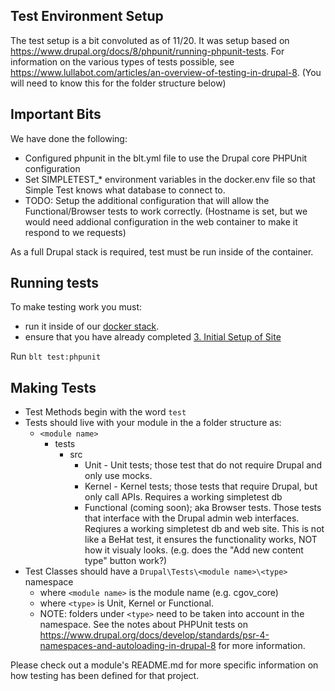 ## Test Environment Setup
The test setup is a bit convoluted as of 11/20. It was setup based on https://www.drupal.org/docs/8/phpunit/running-phpunit-tests. For information on the various types of tests possible, see https://www.lullabot.com/articles/an-overview-of-testing-in-drupal-8. (You will need to know this for the folder structure below)

## Important Bits
We have done the following:
* Configured phpunit in the blt.yml file to use the Drupal core PHPUnit configuration
* Set SIMPLETEST_* environment variables in the docker.env file so that Simple Test knows what database to connect to.
* TODO: Setup the additional configuration that will allow the Functional/Browser tests to work correctly. (Hostname is set, but we would need addional configuration in the web container to make it respond to we requests)

As a full Drupal stack is required, test must be run inside of the container.

## Running tests

To make testing work you must:
* run it inside of our [docker stack](./docker/README.md).
* ensure that you have already completed [3. Initial Setup of Site](./docker/README.md#3-initial-setup-of-site)

Run `blt test:phpunit`

## Making Tests

* Test Methods begin with the word `test`
* Tests should live with your module in the a folder structure as:
  * `<module name>`
    * tests
      * src
        * Unit - Unit tests; those test that do not require Drupal and only use mocks.
        * Kernel - Kernel tests; those tests that require Drupal, but only call APIs. Requires a working simpletest db
        * Functional (coming soon); aka Browser tests. Those tests that interface with the Drupal admin web interfaces. Reqiures a working simpletest db and web site. This is not like a BeHat test, it ensures the functionality works, NOT how it visualy looks. (e.g. does the "Add new content type" button work?)
* Test Classes should have a `Drupal\Tests\<module name>\<type>` namespace
  * where `<module name>` is the module name (e.g. cgov_core)
  * where `<type>` is Unit, Kernel or Functional.
  * NOTE: folders under `<type>` need to be taken into account in the namespace. See the notes about PHPUnit tests on https://www.drupal.org/docs/develop/standards/psr-4-namespaces-and-autoloading-in-drupal-8 for more information.

Please check out a module's README.md for more specific information on how testing has been defined for that project.

